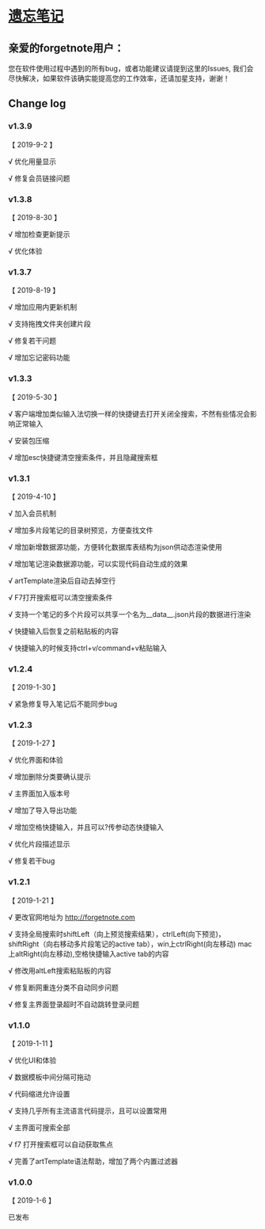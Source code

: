 # [遗忘笔记](http://forgetnote.com) 

## 亲爱的forgetnote用户：

您在软件使用过程中遇到的所有bug，或者功能建议请提到这里的Issues, 我们会尽快解决，如果软件该确实能提高您的工作效率，还请加星支持，谢谢！

## Change log

### v1.3.9

【 2019-9-2 】

√ 优化用量显示

√ 修复会员链接问题

### v1.3.8

【 2019-8-30 】

√ 增加检查更新提示

√ 优化体验

### v1.3.7

【 2019-8-19 】

√ 增加应用内更新机制

√ 支持拖拽文件夹创建片段

√ 修复若干问题

√ 增加忘记密码功能

### v1.3.3

【 2019-5-30 】

√ 客户端增加类似输入法切换一样的快捷键去打开关闭全搜索，不然有些情况会影响正常输入

√ 安装包压缩

√ 增加esc快捷键清空搜索条件，并且隐藏搜索框

### v1.3.1

【 2019-4-10 】

√ 加入会员机制

√ 增加多片段笔记的目录树预览，方便查找文件

√ 增加新增数据源功能，方便转化数据库表结构为json供动态渲染使用

√ 增加笔记渲染数据源功能，可以实现代码自动生成的效果

√ artTemplate渲染后自动去掉空行

√ F7打开搜索框可以清空搜索条件

√ 支持一个笔记的多个片段可以共享一个名为__data__.json片段的数据进行渲染

√ 快捷输入后恢复之前粘贴板的内容

√ 快捷输入的时候支持ctrl+v/command+v粘贴输入

### v1.2.4

【 2019-1-30 】

√ 紧急修复导入笔记后不能同步bug

### v1.2.3

【 2019-1-27 】

√ 优化界面和体验

√ 增加删除分类要确认提示

√ 主界面加入版本号

√ 增加了导入导出功能

√ 增加空格快捷输入，并且可以?传参动态快捷输入

√ 优化片段描述显示

√ 修复若干bug

### v1.2.1 

【 2019-1-21 】

√ 更改官网地址为 http://forgetnote.com

√ 支持全局搜索时shiftLeft（向上预览搜索结果），ctrlLeft(向下预览)，
shiftRight（向右移动多片段笔记的active tab），win上ctrlRight(向左移动)
mac上altRight(向左移动),空格快捷输入active tab的内容

√ 修改用altLeft搜索粘贴板的内容

√ 修复断网重连分类不自动同步问题

√ 修复主界面登录超时不自动跳转登录问题

### v1.1.0 

【 2019-1-11 】

√ 优化UI和体验

√ 数据模板中间分隔可拖动

√ 代码缩进允许设置

√ 支持几乎所有主流语言代码提示，且可以设置常用

√ 主界面可搜索全部

√ f7 打开搜索框可以自动获取焦点

√ 完善了artTemplate语法帮助，增加了两个内置过滤器

### v1.0.0 

【 2019-1-6 】

已发布
